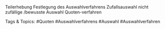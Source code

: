 Teilerhebung
Festlegung des Auswahlverfahrens
Zufallsauswahl
nicht zufällige /bewusste Auswahl
Quoten-verfahren

   Tags & Topics:
   #Quoten
   #Auswahlverfahrens
   #Auswahl
   #Auswahlverfahren